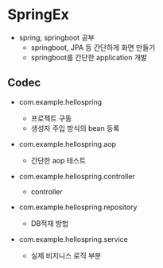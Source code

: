 # SpringEx
  + spring, springboot 공부
    + springboot, JPA 등 간단하게 화면 만들기
    + springboot를 간단한 application 개발
  
## Codec
  + com.example.hellospring
      + 프로젝트 구동 
      + 생성자 주입 방식의 bean 등록
  
  + com.example.hellospring.aop
      + 간단한 aop 테스트
  
  + com.example.hellospring.controller
      + controller
  
  + com.example.hellospring.repository
      + DB적재 방법
    
  + com.example.hellospring.service
      + 실제 비지니스 로직 부분
